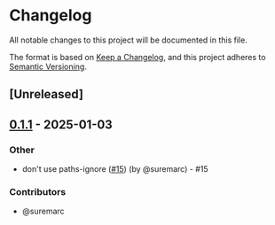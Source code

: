 # Changelog

All notable changes to this project will be documented in this file.

The format is based on [Keep a Changelog](https://keepachangelog.com/en/1.0.0/),
and this project adheres to [Semantic Versioning](https://semver.org/spec/v2.0.0.html).

## [Unreleased]

## [0.1.1](https://github.com/datafusion-contrib/datafusion-materialized-views/compare/v0.1.0...v0.1.1) - 2025-01-03

### Other
- don't use paths-ignore ([#15](https://github.com/datafusion-contrib/datafusion-materialized-views/pull/15)) (by @suremarc) - #15

### Contributors

* @suremarc
